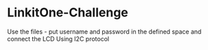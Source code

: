 # LinkitOne-Challenge
Use the files -  put username and password in the defined space
and connect the LCD Using I2C protocol
